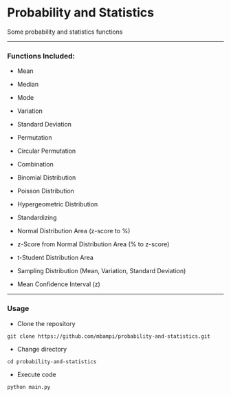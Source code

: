 # Probability and Statistics

Some probability and statistics functions


--------------------------------------------------

### Functions Included:

 - Mean
 - Median
 - Mode
 - Variation
 - Standard Deviation
 
 - Permutation
 - Circular Permutation
 - Combination
 
 - Binomial Distribution
 - Poisson Distribution
 - Hypergeometric Distribution
 
 - Standardizing
 - Normal Distribution Area (z-score to %)
 - z-Score from Normal Distribution Area (% to z-score)
 - t-Student Distribution Area
 
 - Sampling Distribution (Mean, Variation, Standard Deviation)

 - Mean Confidence Interval (z)

--------------------------------------------------

### Usage

- Clone the repository

```
git clone https://github.com/mbampi/probability-and-statistics.git
```

- Change directory

```
cd probability-and-statistics
```

- Execute code

```
python main.py
```
